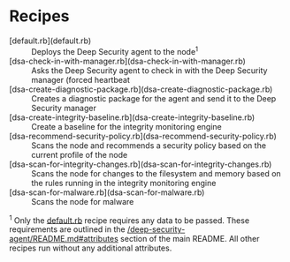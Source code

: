 # Recipes

<dl>

<dt>[default.rb](default.rb)</dt>

<dd>Deploys the Deep Security agent to the node<sup>1</sup></dd>

<dt>[dsa-check-in-with-manager.rb](dsa-check-in-with-manager.rb)</dt>

<dd>Asks the Deep Security agent to check in with the Deep Security manager (forced heartbeat</dd>

<dt>[dsa-create-diagnostic-package.rb](dsa-create-diagnostic-package.rb)</dt>

<dd>Creates a diagnostic package for the agent and send it to the Deep Security manager</dd>

<dt>[dsa-create-integrity-baseline.rb](dsa-create-integrity-baseline.rb)</dt>

<dd>Create a baseline for the integrity monitoring engine</dd>

<dt>[dsa-recommend-security-policy.rb](dsa-recommend-security-policy.rb)</dt>

<dd>Scans the node and recommends a security policy based on the current profile of the node</dd>

<dt>[dsa-scan-for-integrity-changes.rb](dsa-scan-for-integrity-changes.rb)</dt>

<dd>Scans the node for changes to the filesystem and memory based on the rules running in the integrity monitoring engine</dd>

<dt>[dsa-scan-for-malware.rb](dsa-scan-for-malware.rb)</dt>

<dd>Scans the node for malware</dd>

</dl>

<sup>1</sup> Only the [default.rb](default.rb) recipe requires any data to be passed. These requirements are outlined in the [/deep-security-agent/README.md#attributes](../README.md#attributes) section of the main README. All other recipes run without any additional attributes.